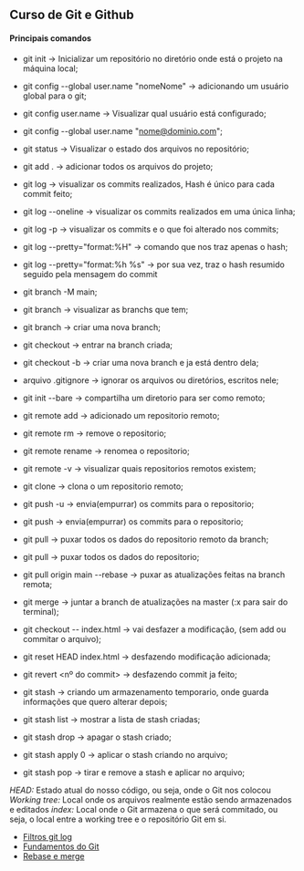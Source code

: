 ## Curso de Git e Github

#### Principais comandos

- git init -> Inicializar um repositório no diretório onde está o projeto na máquina local;

- git config --global user.name "nomeNome" -> adicionando um usuário global para o git;
- git config user.name -> Visualizar qual usuário está configurado;

- git config --global user.name "nome@dominio.com";

- git status -> Visualizar o estado dos arquivos no repositório;

- git add . -> adicionar todos os arquivos do projeto;

- git log -> visualizar os commits realizados, Hash é único para cada commit feito;
- git log --oneline -> visualizar os commits realizados em uma única linha;
- git log -p -> visualizar os commits e o que foi alterado nos commits;
- git log --pretty="format:%H" -> comando que nos traz apenas o hash;
- git log --pretty="format:%h %s" -> por sua vez, traz o hash resumido seguido pela mensagem do commit

- git branch -M main;
- git branch -> visualizar as branchs que tem;
- git branch <nome da branch> -> criar uma nova branch;
- git checkout <nome da branch> -> entrar na branch criada;
- git checkout -b <nome da branch> -> criar uma nova branch e ja está dentro dela;

- arquivo .gitignore -> ignorar os arquivos ou diretórios, escritos nele; 

- git init --bare -> compartilha um diretorio para ser como remoto;
- git remote add <nome> <url> -> adicionado um repositorio remoto;
- git remote rm <nome> -> remove o repositorio;
- git remote rename <nome> -> renomea o repositorio;
- git remote -v -> visualizar quais repositorios remotos existem;
- git clone <url> -> clona o um repositorio remoto;
- git push -u <nome> <branch> -> envia(empurrar) os commits para o repositorio;
- git push -> envia(empurrar) os commits para o repositorio;
- git pull <nome> <branch> -> puxar todos os dados do repositorio remoto da branch;
- git pull -> puxar todos os dados do repositorio;

- git pull origin main --rebase -> puxar as atualizações feitas na branch remota; 

- git merge <branch> -> juntar a branch de atualizações na master (:x para sair do terminal);

- git checkout -- index.html -> vai desfazer a modificação, (sem add ou commitar o arquivo);
- git reset HEAD index.html -> desfazendo modificação adicionada;
- git revert <nº do commit> -> desfazendo commit ja feito;

- git stash -> criando um armazenamento temporario, onde guarda informações que quero alterar depois;
- git stash list -> mostrar a lista de stash criadas;
- git stash drop -> apagar o stash criado;
- git stash apply 0 -> aplicar o stash criando no arquivo;
- git stash pop -> tirar e remove a stash e aplicar no arquivo;

*HEAD:* Estado atual do nosso código, ou seja, onde o Git nos colocou
*Working tree:* Local onde os arquivos realmente estão sendo armazenados e editados
*index:* Local onde o Git armazena o que será commitado, ou seja, o local entre a working tree e o repositório Git em si.

- [Filtros git log](https://devhints.io/git-log)
- [Fundamentos do Git](https://git-scm.com/book/pt-br/v2/Fundamentos-de-Git-Gravando-Altera%C3%A7%C3%B5es-em-Seu-Reposit%C3%B3rio)
- [Rebase e merge](https://medium.com/datadriveninvestor/git-rebase-vs-merge-cc5199edd77c)